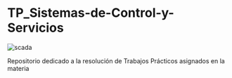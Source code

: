 # TP_Sistemas-de-Control-y-Servicios
![scada](https://user-images.githubusercontent.com/106171748/230774589-1f878194-a56b-4617-9471-13e088b1c427.jpg)

Repositorio dedicado a la resolución de Trabajos Prácticos
asignados en la materia
